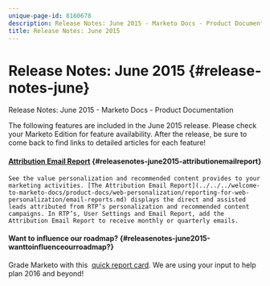 ```yaml
---
unique-page-id: 8160678
description: Release Notes: June 2015 - Marketo Docs - Product Documentation
title: Release Notes: June 2015
---
```


# Release Notes: June 2015 {#release-notes-june}

Release Notes: June 2015 - Marketo Docs - Product Documentation

The following features are included in the June 2015 release. Please check your Marketo Edition for feature availability. After the release, be sure to come back to find links to detailed articles for each feature!

#### [Attribution Email Report](../../../welcome-to-marketo-docs/product-docs/web-personalization/reporting-for-web-personalization/email-reports.md)  {#releasenotes-june2015-attributionemailreport}

`See the value personalization and recommended content provides to your marketing activities. [The Attribution Email Report](../../../welcome-to-marketo-docs/product-docs/web-personalization/reporting-for-web-personalization/email-reports.md) displays the direct and assisted leads attributed from RTP’s personalization and recommended content campaigns. In RTP’s, User Settings and Email Report, add the Attribution Email Report to receive monthly or quarterly emails.`

#### Want to influence our roadmap? {#releasenotes-june2015-wanttoinfluenceourroadmap?}

Grade Marketo with this&nbsp; [quick report card](https://www.surveymonkey.com/s/VG9YCT5).&nbsp;We are using your input to help plan 2016 and beyond!
